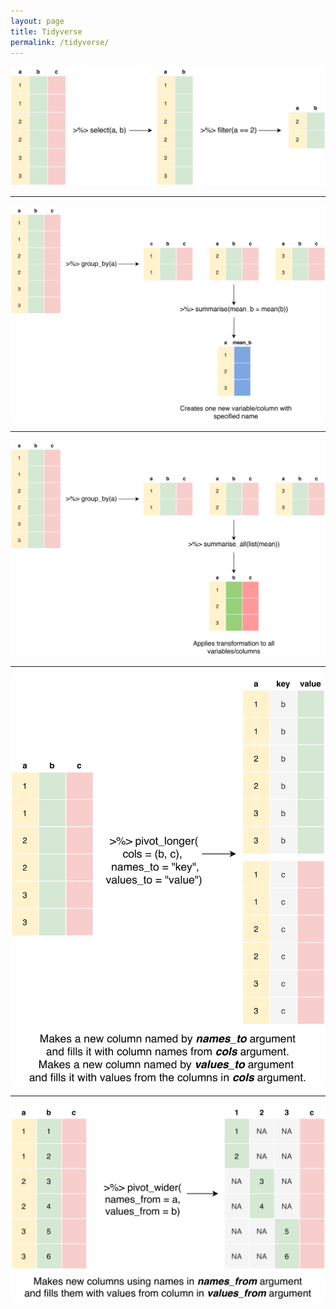 ```yaml
---
layout: page
title: Tidyverse
permalink: /tidyverse/
---
```


![](../fig/select_filter.png)

***

![](../fig/summarise.png)

***

![](../fig/summarise_all.png)

***

![](../fig/pivot_longer.png)

***

![](../fig/pivot_wider.png)
